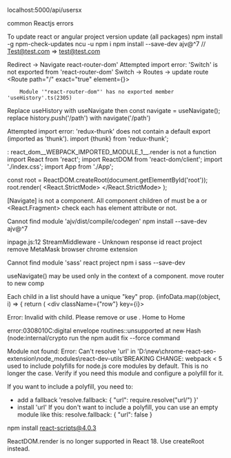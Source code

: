 localhost:5000/api/usersx

common Reactjs errors

To update react or angular project version update (all packages)
npm install -g npm-check-updates
ncu -u
npm i
npm install --save-dev ajv@^7 
// Test@test.com => test@test.com

Redirect -> Navigate react-router-dom'
Attempted import error: 'Switch' is not exported from 'react-router-dom'
Switch -> Routes -> update route
   <Routes>
        <Route path="/" exact="true" element={<Users />}>
        
        Module '"react-router-dom"' has no exported member 'useHistory'.ts(2305)
Replace useHistory with useNavigate then
const navigate = useNavigate();
replace history.push('/path') with navigate('/path')

Attempted import error: 'redux-thunk' does not contain a default export (imported as 'thunk').
import {thunk} from 'redux-thunk';

: react_dom__WEBPACK_IMPORTED_MODULE_1__.render is not a function
import React from 'react';
import ReactDOM from 'react-dom/client';
import './index.css';
import App from './App';

const root = ReactDOM.createRoot(document.getElementById('root'));
root.render(
    <React.StrictMode>
        <App />
    </React.StrictMode>
);

[Navigate] is not a <Route> component. All component children of <Routes> must be a <Route> or <React.Fragment>
check each  <Route>  has element attribute or not.


Cannot find module 'ajv/dist/compile/codegen'
npm install --save-dev ajv@^7 

inpage.js:12 StreamMiddleware - Unknown response id react project
remove MetaMask browser chrome extension

Cannot find module 'sass' react project
npm i sass --save-dev

useNavigate() may be used only in the context of a <Router> component.
move router to new comp
 <BrowserRouter>
          <App />
        </BrowserRouter>

Each child in a list should have a unique "key" prop.
 {infoData.map((object, i) => {
          return (
            <div className={"row"} key={i}>

Error: Invalid <Link> with <a> child. Please remove <a> or use <Link legacyBehavior>.
            <Link><a id="link">Home<a></Link> to <Link id="link">Home</Link>

error:0308010C:digital envelope routines::unsupported at new Hash (node:internal/crypto
            run the npm audit fix --force command

Module not found: Error: Can't resolve 'url' in 'D:\new\chrome-react-seo-extension\node_modules\react-dev-utils'BREAKING CHANGE: webpack < 5 used to include polyfills for node.js core modules by default.
This is no longer the case. Verify if you need this module and configure a polyfill for it.

If you want to include a polyfill, you need to:
- add a fallback 'resolve.fallback: { "url": require.resolve("url/") }'
- install 'url'
If you don't want to include a polyfill, you can use an empty module like this:
resolve.fallback: { "url": false }

npm install react-scripts@4.0.3


ReactDOM.render is no longer supported in React 18. Use createRoot instead.